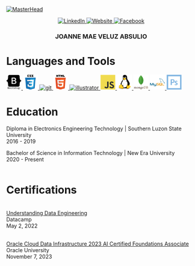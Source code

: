 [![MasterHead](https://media.licdn.com/dms/image/D4E16AQEXU4vGqAdWOQ/profile-displaybackgroundimage-shrink_350_1400/0/1676614113959?e=1704931200&v=beta&t=-a4gOCkhQ-AR05Fb2Da-wSfrmyUTmzEfSksRCiyd6aY)](https://rishavchanda.io)
<p align="center">
    <a href="https://www.linkedin.com/in/joanne-mae-absulio-570762266/">
        <img src="https://img.shields.io/badge/linkedin-%230077B5.svg?style=for-the-badge&logo=linkedin&logoColor=white" alt="LinkedIn">
    </a>
    <a href="mailto: joanne.veluz.absulio@gmail.com">
        <img src="https://img.shields.io/badge/Gmail-D14836?style=for-the-badge&logo=gmail&logoColor=white" alt="Website">
    </a>
    <a href="https://www.facebook.com/maeabsl/">
        <img src="https://img.shields.io/badge/Facebook-%231877F2.svg?style=for-the-badge&logo=Facebook&logoColor=white" alt="Facebook">
    </a>
</p>
<h3 align="center">JOANNE MAE VELUZ ABSULIO</h3>
<h1 align="left">Languages and Tools</h1>
<p align="left"> <a href="https://getbootstrap.com" target="_blank" rel="noreferrer"> <img src="https://raw.githubusercontent.com/devicons/devicon/master/icons/bootstrap/bootstrap-plain-wordmark.svg" alt="bootstrap" width="40" height="40"/> </a> <a href="https://www.w3schools.com/css/" target="_blank" rel="noreferrer"> <img src="https://raw.githubusercontent.com/devicons/devicon/master/icons/css3/css3-original-wordmark.svg" alt="css3" width="40" height="40"/> </a> <a href="https://git-scm.com/" target="_blank" rel="noreferrer"> <img src="https://www.vectorlogo.zone/logos/git-scm/git-scm-icon.svg" alt="git" width="40" height="40"/> </a> <a href="https://www.w3.org/html/" target="_blank" rel="noreferrer"> <img src="https://raw.githubusercontent.com/devicons/devicon/master/icons/html5/html5-original-wordmark.svg" alt="html5" width="40" height="40"/> </a> <a href="https://www.adobe.com/in/products/illustrator.html" target="_blank" rel="noreferrer"> <img src="https://www.vectorlogo.zone/logos/adobe_illustrator/adobe_illustrator-icon.svg" alt="illustrator" width="40" height="40"/> </a> <a href="https://developer.mozilla.org/en-US/docs/Web/JavaScript" target="_blank" rel="noreferrer"> <img src="https://raw.githubusercontent.com/devicons/devicon/master/icons/javascript/javascript-original.svg" alt="javascript" width="40" height="40"/> </a> <a href="https://www.linux.org/" target="_blank" rel="noreferrer"> <img src="https://raw.githubusercontent.com/devicons/devicon/master/icons/linux/linux-original.svg" alt="linux" width="40" height="40"/> </a> <a href="https://www.mongodb.com/" target="_blank" rel="noreferrer"> <img src="https://raw.githubusercontent.com/devicons/devicon/master/icons/mongodb/mongodb-original-wordmark.svg" alt="mongodb" width="40" height="40"/> </a> <a href="https://www.mysql.com/" target="_blank" rel="noreferrer"> <img src="https://raw.githubusercontent.com/devicons/devicon/master/icons/mysql/mysql-original-wordmark.svg" alt="mysql" width="40" height="40"/> </a> <a href="https://www.photoshop.com/en" target="_blank" rel="noreferrer"> <img src="https://raw.githubusercontent.com/devicons/devicon/master/icons/photoshop/photoshop-line.svg" alt="photoshop" width="40" height="40"/> </a> </p>
<h1 align="left">Education</h1>
<p align="left"> Diploma in Electronics Engineering Technology | Southern Luzon State University <br>
2016 - 2019 <br></p>
<p align="left">Bachelor of Science in Information Technology | New Era University <br>
2020 - Present <br><br></p>
<h1 align="left">Certifications</h1>
<p align ="left"><a href="https://www.linkedin.com/posts/joanne-mae-absulio-570762266_joanne-mae-absulios-statement-of-accomplishment-activity-7127679393837064192-pVlu?utm_source=share&utm_medium=member_desktop" ><br>Understanding Data Engineering</a> <br>
                   Datacamp <br>
                   May 2, 2022 </center></p>
<p align ="left">
<a href="https://catalog-education.oracle.com/pls/certview/sharebadge?id=F5670D085FECAFFA9CDD893AC97146A09EBA8A708228E69940C25DB4B9AA2644"><br>Oracle Cloud Data Infrastructure 2023 AI Certified Foundations Associate</a> <br>
                   Oracle University <br>
                   November 7, 2023 </center><br></p>

